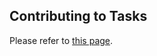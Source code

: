 ## Contributing to Tasks

Please refer to [this page](https://github.com/huggingface/huggingface.js/blob/main/packages/tasks/README.md).
